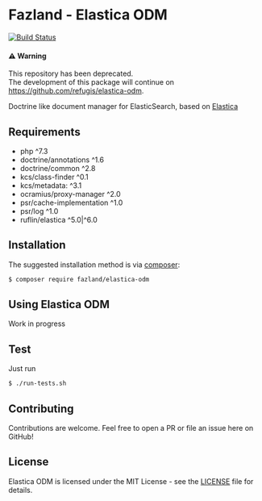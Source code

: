 Fazland - Elastica ODM
=============================
[![Build Status](https://travis-ci.org/fazland/elastica-odm.svg?branch=master)](https://travis-ci.org/fazland/elastica-odm)

#### ⚠️ Warning

This repository has been deprecated.  
The development of this package will continue on https://github.com/refugis/elastica-odm.

Doctrine like document manager for ElasticSearch, based on [Elastica](https://www.github.com/ruflin/elastica)

Requirements
------------
- php ^7.3
- doctrine/annotations ^1.6
- doctrine/common ^2.8
- kcs/class-finder ^0.1
- kcs/metadata: ^3.1
- ocramius/proxy-manager ^2.0
- psr/cache-implementation ^1.0
- psr/log ^1.0
- ruflin/elastica ^5.0|^6.0

Installation
------------
The suggested installation method is via [composer](https://getcomposer.org/):

```sh
$ composer require fazland/elastica-odm
```

Using Elastica ODM
------------------

Work in progress

Test
----
Just run
```sh
$ ./run-tests.sh
```

Contributing
------------
Contributions are welcome. Feel free to open a PR or file an issue here on GitHub!

License
-------
Elastica ODM is licensed under the MIT License - see the [LICENSE](https://github.com/fazland/elastica-odm/blob/master/LICENSE) file for details.
